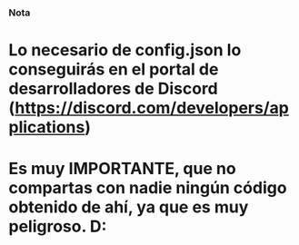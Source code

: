 ### Nota

# Lo necesario de config.json lo conseguirás en el portal de desarrolladores de Discord (https://discord.com/developers/applications)
# Es muy IMPORTANTE, que no compartas con nadie ningún código obtenido de ahí, ya que es muy peligroso. D:
